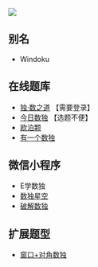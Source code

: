 ![](https://cn.sudoku.today/pic/windoku/9939_426764.png)

## 别名

- Windoku

## 在线题库
- [独·数之道](http://www.sudokufans.org.cn/lx/game.index.php?type=win) 【需要登录】
- [今日数独](https://cn.sudoku.today/g-windoku/) 【选题不便】
- [欧泊颗](https://www.oubk.com/sudoku/windoku-3x3-0.html?level=5)
- [有一个数独](https://shudu.one/hyper-sudoku.php)

## 微信小程序
- E学数独
- [数独星空](#小程序://数独星空/TYOXr9SLNGQlDmx)
- [破解数独](#小程序://破解数独/破解数独/6Oj6WLfkbkJiyhw)

## 扩展题型

- [窗口+对角数独](../../../混合类/窗口+对角数独.md)